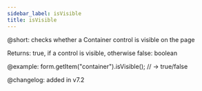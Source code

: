 ```yaml
---
sidebar_label: isVisible
title: isVisible
---
```


@short: checks whether a Container control is visible on the page



Returns: true, if a control is visible, otherwise false: boolean

@example: form.getItem("container").isVisible();
// -> true/false

@changelog: added in v7.2
